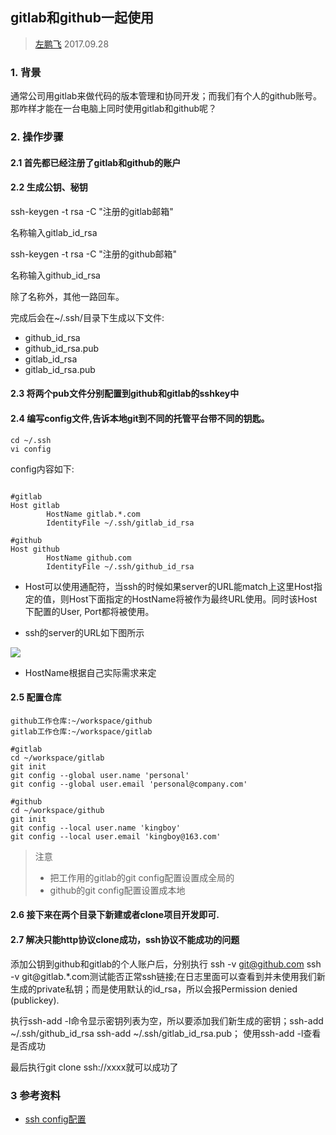 ##  gitlab和github一起使用

> [左鹏飞](https://github.com/zuopf769) 2017.09.28

### 1. 背景

通常公司用gitlab来做代码的版本管理和协同开发；而我们有个人的github账号。那咋样才能在一台电脑上同时使用gitlab和github呢？

### 2. 操作步骤

#### 2.1 首先都已经注册了gitlab和github的账户

#### 2.2 生成公钥、秘钥

ssh-keygen -t rsa -C "注册的gitlab邮箱"

名称输入gitlab_id_rsa

ssh-keygen -t rsa -C "注册的github邮箱"

名称输入github_id_rsa

除了名称外，其他一路回车。

完成后会在~/.ssh/目录下生成以下文件:

+ github_id_rsa
+ github_id_rsa.pub
+ gitlab_id_rsa
+ gitlab_id_rsa.pub


#### 2.3 将两个pub文件分别配置到github和gitlab的sshkey中


#### 2.4 编写config文件,告诉本地git到不同的托管平台带不同的钥匙。

```
cd ~/.ssh
vi config
```


config内容如下:

```

#gitlab
Host gitlab
        HostName gitlab.*.com
        IdentityFile ~/.ssh/gitlab_id_rsa

#github
Host github
        HostName github.com
        IdentityFile ~/.ssh/github_id_rsa

```

+ Host可以使用通配符，当ssh的时候如果server的URL能match上这里Host指定的值，则Host下面指定的HostName将被作为最终URL使用。同时该Host下配置的User, Port都将被使用。

+ ssh的server的URL如下图所示

![](https://github.com/zuopf769/how_to_use_git/blob/master/images/gitconfig.jpeg)

+ HostName根据自己实际需求来定


#### 2.5 配置仓库

```
github工作仓库:~/workspace/github
gitlab工作仓库:~/workspace/gitlab

```

```
#gitlab
cd ~/workspace/gitlab
git init
git config --global user.name 'personal'
git config --global user.email 'personal@company.com'

```

```
#github
cd ~/workspace/github
git init
git config --local user.name 'kingboy'
git config --local user.email 'kingboy@163.com'

```

> 注意
> 
> + 把工作用的gitlab的git config配置设置成全局的
> + github的git config配置设置成本地


#### 2.6 接下来在两个目录下新建或者clone项目开发即可.


#### 2.7 解决只能http协议clone成功，ssh协议不能成功的问题


添加公钥到github和gitlab的个人账户后，分别执行 ssh -v git@github.com   ssh -v git@gitlab.*.com测试能否正常ssh链接;在日志里面可以查看到并未使用我们新生成的private私钥；而是使用默认的id_rsa，所以会报Permission denied (publickey).

执行ssh-add -l命令显示密钥列表为空，所以要添加我们新生成的密钥；ssh-add ~/.ssh/github_id_rsa    ssh-add ~/.ssh/gitlab_id_rsa.pub； 使用ssh-add -l查看是否成功

最后执行git clone ssh://xxxx就可以成功了


### 3 参考资料

+ [ssh config配置](http://www.xuebuyuan.com/414672.html)

